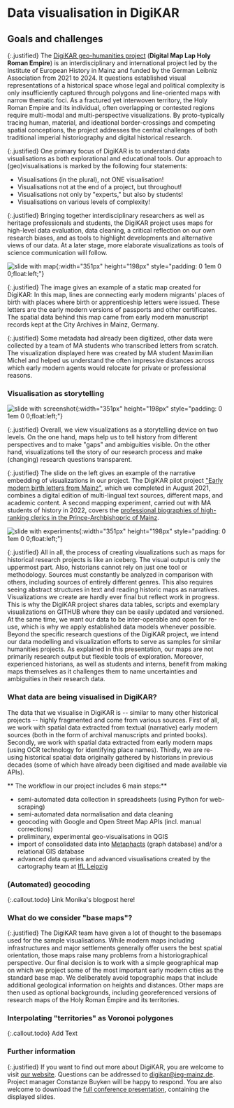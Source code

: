 
# Data visualisation in DigiKAR

## Goals and challenges

{:.justified}
The [DigiKAR geo-humanities project](https://digikar.eu/) (**Digital Map Lap Holy Roman Empire**) is an interdisciplinary and international project led by the Institute of European History in Mainz and funded by the German Leibniz Association from 2021 to 2024. It questions established visual representations of a historical space whose legal and political complexity is only insufficiently captured through polygons and line-oriented maps with narrow thematic foci. As a fractured yet interwoven territory, the Holy Roman Empire and its individual, often overlapping or contested regions require multi-modal and multi-perspective visualizations. By proto-typically tracing human, material, and ideational border-crossings and competing spatial conceptions, the project addresses the central challenges of both traditional imperial historiography and digital historical research.

{:.justified}
One primary focus of DigiKAR is to understand data visualisations as both explorational and educational tools. Our approach to (geo)visualisations is marked by the following four statements:

- Visualisations (in the plural), not ONE visualisation!
- Visualisations not at the end of a project, but throughout!
- Visualisations not only by "experts," but also by students!
- Visualisations on various levels of complexity!

{:.justified}
Bringing together interdisciplinary researchers as well as heritage professionals and students, the DigiKAR project uses maps for high-level data evaluation, data cleaning, a critical reflection on our own research biases, and as tools to highlight developments and alternative views of our data. At a later stage, more elaborate visualizations as tools of science communication will follow.

![slide with map](https://insulae.hypotheses.org/files/2022/08/5-300x169.jpg){:width="351px" height="198px" style="padding: 0 1em 0 0;float:left;"}

{:.justified}
The image gives an example of a static map created for DigiKAR: In this map, lines are connecting early modern migrants' places of birth with places where birth or apprenticeship letters were issued. These letters are the early modern versions of passports and other certificates. The spatial data behind this map came from early modern manuscript records kept at the City Archives in Mainz, Germany.

{:.justified}
Some metadata had already been digitized, other data were collected by a team of MA students who transcribed letters from scratch. The visualization displayed here was created by MA student Maximilian Michel and helped us understand the often impressive distances across which early modern agents would relocate for private or professional reasons.


### Visualisation as storytelling

![slide with screenshot](https://insulae.hypotheses.org/files/2022/08/3-300x169.jpg){:width="351px" height="198px" style="padding: 0 1em 0 0;float:left;"}

{:.justified}
Overall, we view visualizations as a storytelling device on two levels.
On the one hand, maps help us to tell history from different perspectives and to make "gaps" and ambiguities visible.
On the other hand, visualizations tell the story of our research process and make (changing) research questions transparent.

{:.justified}
The slide on the left gives an example of the narrative embedding of visualizations in our project.
The DigiKAR pilot project ["Early modern birth letters from Mainz"](https://teaching-dhlab.pages.gitlab.rlp.net/geburtsbriefemainz/home/), which we completed in August 2021, combines a digital edition of multi-lingual text sources, different maps, and academic content. A second mapping experiment, carried out with MA students of history in 2022, covers the [professional biographies of high-ranking clerics in the Prince-Archbishopric of Mainz](https://clerical-mobility.ieg-mainz.de/).

![slide with experiments](https://insulae.hypotheses.org/files/2022/08/6-300x169.jpg){:width="351px" height="198px" style="padding: 0 1em 0 0;float:left;"}

{:.justified}
All in all, the process of creating visualizations such as maps for historical research projects is like an iceberg. The visual output is only the uppermost part. Also, historians cannot rely on just one tool or methodology. Sources must constantly be analyzed in comparison with others, including sources of entirely different genres. This also requires seeing abstract structures in text and reading historic maps as narratives. Visualizations we create are hardly ever final but reflect work in progress. This is why the DigiKAR project shares data tables, scripts and exemplary visualizations on GITHUB where they can be easily updated and versioned. At the same time, we want our data to be inter-operable and open for re-use, which is why we apply established data models whenever possible. Beyond the specific research questions of the DigiKAR project, we intend our data modelling and visualization efforts to serve as samples for similar humanities projects. As explained in this presentation, our maps are not primarily research output but flexible tools of exploration. Moreover, experienced historians, as well as students and interns, benefit from making maps themselves as it challenges them to name uncertainties and ambiguities in their research data.

### What data are being visualised in DigiKAR?

The data that we visualise in DigiKAR is -- similar to many other historical projects -- highly fragmented and come from various sources.
First of all, we work with spatial data extracted from textual (narrative) early modern sources (both in the form of archival manuscripts and printed books).
Secondly, we work with spatial data extracted from early modern maps (using OCR technology for identifying place names).
Thirdly, we are re-using historical spatial data originally gathered by historians in previous decades (some of which have already been digitised and made available via APIs).

** The workflow in our project includes 6 main steps:**

- semi-automated data collection in spreadsheets (using Python for web-scraping)
- semi-automated data normalisation and data cleaning
- geocoding with Google and Open Street Map APIs (incl. manual corrections)
- preliminary, experimental geo-visualisations in QGIS
- import of consolidated data into [Metaphacts](https://metaphacts.com/) (graph database) and/or a relational GIS database
- advanced data queries and advanced visualisations created by the cartography team at [IfL Leipzig](https://leibniz-ifl.de/)

### (Automated) geocoding

{:.callout.todo}
Link Monika's blogpost here!

### What do we consider "base maps"?

{:.justified}
The DigiKAR team have given a lot of thought to the basemaps used for the sample visualisations. While modern maps including infrastructures and major settlements generally offer users the best spatial orientation, those maps raise
many problems from a historiographical perspective. Our final decision is to work with a simple geographical map on which we project some of the most important early modern cities as the standard base map. We deliberately avoid topographic maps that include additional geological information on heights and distances.
Other maps are then used as optional backgrounds, including georeferenced versions of research maps of the Holy Roman Empire and its territories.

### Interpolating "territories" as Voronoi polygones

{:.callout.todo}
Add Text

### Further information

{:.justified}
If you want to find out more about DigiKAR, you are welcome to visit [our website](https://digikar.eu/). Questions can be addressed to [digikar@ieg-mainz.de](mailto:digikar@ieg-mainz.de). Project manager Constanze Buyken will be happy to respond.
You are also welcome to download the [full conference presentation](https://insulae.hypotheses.org/files/2022/08/Blog_VisualizationAsExploration.pdf), containing the displayed slides.
